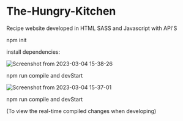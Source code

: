 # The-Hungry-Kitchen
Recipe website developed in HTML SASS and Javascript with API'S

npm init 

install dependencies:

![Screenshot from 2023-03-04 15-38-26](https://user-images.githubusercontent.com/92785438/222915147-7731bdae-1693-4143-88dd-a7fb06d2d908.png)


npm run compile and devStart


![Screenshot from 2023-03-04 15-37-01](https://user-images.githubusercontent.com/92785438/222915088-0a72c820-f028-441f-ac8c-41a2b6d357b1.png)


npm run compile and devStart

(To view the real-time compiled changes when developing)
